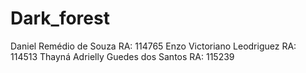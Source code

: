 # Dark_forest
Daniel Remédio de Souza RA: 114765
Enzo Victoriano Leodriguez RA: 114513
Thayná Adrielly Guedes dos Santos RA: 115239
